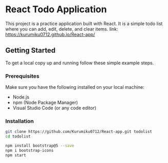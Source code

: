 # React Todo Application

This project is a practice application built with React. It is a simple todo list where you can add, edit, delete, and clear items.
link: https://kurumiku0712.github.io/React-app/


## Getting Started

To get a local copy up and running follow these simple example steps.

### Prerequisites

Make sure you have the following installed on your local machine:

- Node.js
- npm (Node Package Manager)
- Visual Studio Code (or any code editor)

### Installation

```bash
git clone https://github.com/Kurumiku0712/React-app.git todolist
cd todolist

npm install bootstrap@5 --save
npm i bootstrap-icons
npm start
